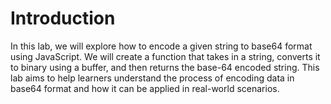 # Introduction

In this lab, we will explore how to encode a given string to base64 format using JavaScript. We will create a function that takes in a string, converts it to binary using a buffer, and then returns the base-64 encoded string. This lab aims to help learners understand the process of encoding data in base64 format and how it can be applied in real-world scenarios.
